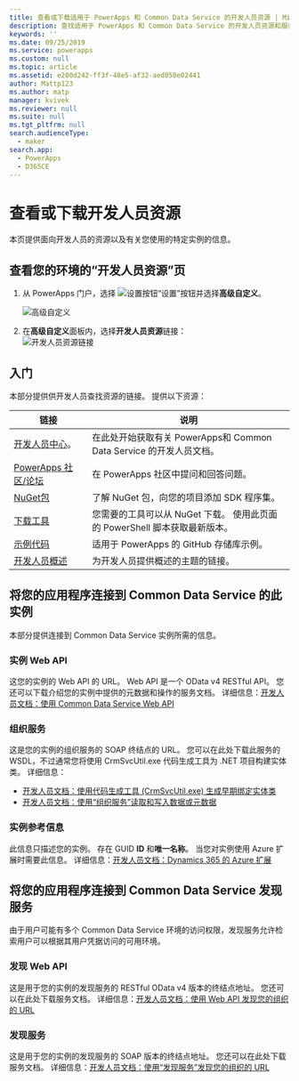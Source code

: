 ```yaml
---
title: 查看或下载适用于 PowerApps 和 Common Data Service 的开发人员资源 | MicrosoftDocs
description: 查找适用于 PowerApps 和 Common Data Service 的开发人员资源和服务终结点 URL
keywords: ''
ms.date: 09/25/2019
ms.service: powerapps
ms.custom: null
ms.topic: article
ms.assetid: e200d242-ff3f-48e5-af32-aed050e02441
author: Mattp123
ms.author: matp
manager: kvivek
ms.reviewer: null
ms.suite: null
ms.tgt_pltfrm: null
search.audienceType:
  - maker
search.app:
  - PowerApps
  - D365CE
---
```


# <a name="view-or-download-developer-resources"></a>查看或下载开发人员资源

本页提供面向开发人员的资源以及有关您使用的特定实例的信息。 

## <a name="view-the-developer-resources-page-for-your-environment"></a>查看您的环境的“开发人员资源”页

1. 从 PowerApps 门户，选择 ![设置按钮](../../administrator/media/settings-button-nav-bar.png)“设置”按钮并选择**高级自定义**。

    ![高级自定义](media/advanced-customizations-menu.png)

1. 在**高级自定义**面板内，选择**开发人员资源**链接：<br />![开发人员资源链接](media/developer-resources-link.png)

## <a name="getting-started"></a>入门 

本部分提供供开发人员查找资源的链接。 提供以下资源：


|链接 |说明|
|---------|---------|
|[开发人员中心](https://go.microsoft.com/fwlink/?LinkId=551006)。|在此处开始获取有关 PowerApps和 Common Data Service 的开发人员文档。|
|[PowerApps 社区/论坛](https://powerusers.microsoft.com/t5/PowerApps-Community/ct-p/PowerApps1)|在 PowerApps 社区中提问和回答问题。|
|[NuGet包](https://www.nuget.org/profiles/crmsdk)|了解 NuGet 包，向您的项目添加 SDK 程序集。|
|[下载工具](/powerapps/developer/common-data-service/download-tools-nuget)|您需要的工具可以从 NuGet 下载。 使用此页面的 PowerShell 脚本获取最新版本。|
|[示例代码](https://go.microsoft.com/fwlink/?LinkId=553007)|适用于 PowerApps 的 GitHub 存储库示例。|
|[开发人员概述](https://go.microsoft.com/fwlink/?LinkId=550995)|为开发人员提供概述的主题的链接。|

## <a name="connect-your-apps-to-this-instance-of-common-data-service"></a>将您的应用程序连接到 Common Data Service 的此实例

本部分提供连接到 Common Data Service 实例所需的信息。

### <a name="instance-web-api"></a>实例 Web API

这您的实例的 Web API 的 URL。 Web API 是一个 OData v4 RESTful API。 您还可以下载介绍您的实例中提供的元数据和操作的服务文档。 详细信息：[开发人员文档：使用 Common Data Service Web API](/powerapps/developer/common-data-service/webapi/overview)

### <a name="organization-service"></a>组织服务

这是您的实例的组织服务的 SOAP 终结点的 URL。
您可以在此处下载此服务的 WSDL，不过通常您将使用 CrmSvcUtil.exe 代码生成工具为 .NET 项目构建实体类。 详细信息： 
- [开发人员文档：使用代码生成工具 (CrmSvcUtil.exe) 生成早期绑定实体类](/powerapps/developer/common-data-service/org-service/generate-early-bound-classes)
- [开发人员文档：使用“组织服务”读取和写入数据或元数据](/powerapps/developer/common-data-service/org-service/overview)

### <a name="instance-reference-information"></a>实例参考信息

此信息只描述您的实例。 存在 GUID **ID** 和**唯一名称**。
当您对实例使用 Azure 扩展时需要此信息。
详细信息：[开发人员文档：Dynamics 365 的 Azure 扩展](/dynamics365/customer-engagement/developer/azure-extensions)

## <a name="connect-your-apps-to-the-common-data-service-discovery-service"></a>将您的应用程序连接到 Common Data Service 发现服务

由于用户可能有多个 Common Data Service 环境的访问权限，发现服务允许检索用户可以根据其用户凭据访问的可用环境。

### <a name="discovery-web-api"></a>发现 Web API

这是用于您的实例的发现服务的 RESTful OData v4 版本的终结点地址。 您还可以在此处下载服务文档。
详细信息：[开发人员文档：使用 Web API 发现您的组织的 URL](/powerapps/developer/common-data-service/webapi/discover-url-organization-web-api)


### <a name="discovery-service"></a>发现服务

这是用于您的实例的发现服务的 SOAP 版本的终结点地址。 您还可以在此处下载服务文档。
详细信息：[开发人员文档：使用“发现服务”发现您的组织的 URL](/dynamics365/customer-engagement/developer/org-service/discover-url-organization-organization-service)
  
